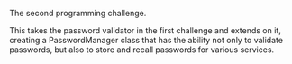The second programming challenge.

This takes the password validator in the first challenge and extends
on it, creating a PasswordManager class that has the ability not only
to validate passwords, but also to store and recall passwords for
various services.
